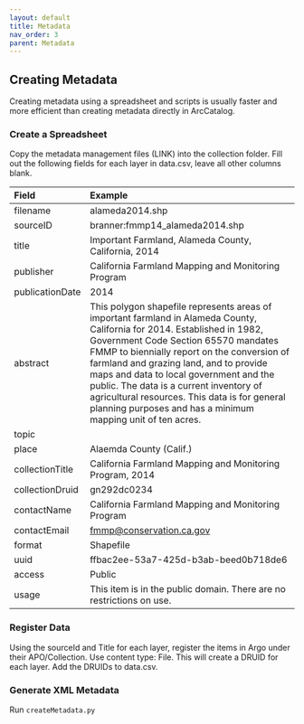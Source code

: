 ```yaml
---
layout: default
title: Metadata
nav_order: 3
parent: Metadata
---
```


## Creating Metadata

Creating metadata using a spreadsheet and scripts is usually faster and more efficient than creating metadata directly in ArcCatalog.

### Create a Spreadsheet

Copy the metadata management files (LINK) into the collection folder. Fill out the following fields for each layer in data.csv, leave all other columns blank.


|Field|Example|
|:-----|:-----|
|filename|alameda2014.shp|
|sourceID|branner:fmmp14_alameda2014.shp|
|title|Important Farmland, Alameda County, California, 2014|
|publisher|California Farmland Mapping and Monitoring Program|
|publicationDate|2014|
|abstract|This polygon shapefile represents areas of important farmland in Alameda County, California for 2014. Established in 1982, Government Code Section 65570 mandates FMMP to biennially report on the conversion of farmland and grazing land, and to provide maps and data to local government and the public. The data is a current inventory of agricultural resources. This data is for general planning purposes and has a minimum mapping unit of ten acres. |
|topic||Land use\|Urbanization\|Agriculture|
|place|Alaemda County (Calif.)|
|collectionTitle|California Farmland Mapping and Monitoring Program, 2014|
|collectionDruid|gn292dc0234|
|contactName|California Farmland Mapping and Monitoring Program|
|contactEmail|fmmp@conservation.ca.gov|
|format|Shapefile|
|uuid|ffbac2ee-53a7-425d-b3ab-beed0b718de6|
|access|Public|
|usage|This item is in the public domain. There are no restrictions on use.|

### Register Data

Using the sourceId and Title for each layer, register the items in Argo under their APO/Collection. Use content type: File. This will create a DRUID for each layer. Add the DRUIDs to data.csv.

### Generate XML Metadata

Run ```createMetadata.py```




